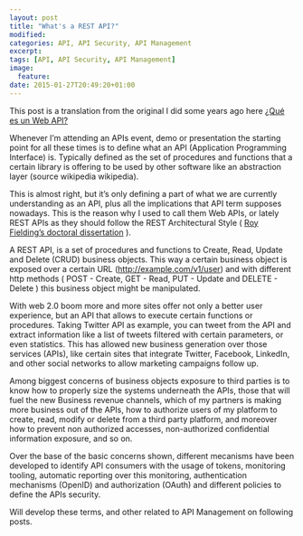 ```yaml
---
layout: post
title: "What's a REST API?"
modified:
categories: API, API Security, API Management
excerpt:
tags: [API, API Security, API Management]
image:
  feature:
date: 2015-01-27T20:49:20+01:00
---
```


This post is a translation from the original I did some years ago here [¿Qué es un Web API?](https://lacabezaenlanube.wordpress.com/2014/10/09/que-es-un-web-api/)

Whenever I’m attending an APIs event, demo or presentation the starting point for all these times is to define what an API (Application Programming Interface) is. Typically defined as the set of procedures and functions that a certain library is offering to be used by other software like an abstraction layer (source wikipedia wikipedia).

This is almost right, but it’s only defining a part of what we are currently understanding as an API, plus all the implications that API term supposes nowadays. This is the reason why I used to call them Web APIs, or lately REST APIs as they should follow the REST Architectural Style ( [Roy Fielding’s doctoral dissertation](http://www.ics.uci.edu/~fielding/pubs/dissertation/rest_arch_style.htm) ).

A REST API, is a set of procedures and functions to Create, Read, Update and Delete (CRUD) business objects. This way a certain business object is exposed over a certain URL (http://example.com/v1/user) and with different http methods ( POST  - Create, GET - Read, PUT - Update and DELETE - Delete ) this business object might be manipulated. 

With web 2.0 boom more and more sites offer not only a better user experience, but an API that allows to execute certain functions or procedures. Taking Twitter API as example, you can tweet from the API and extract information like a list of tweets filtered with certain parameters, or even statistics. This has allowed new business generation over those services (APIs), like certain sites that integrate Twitter, Facebook, LinkedIn, and other social networks to allow marketing campaigns follow up.

Among biggest concerns of business objects exposure to third parties is to know how to properly size the systems underneath the APIs, those that will fuel the new Business revenue channels, which of my partners is making more business out of the APIs, how to authorize users of my platform to create, read, modify or delete from a third party platform, and moreover how to prevent non authorized accesses, non-authorized confidential information exposure, and so on.

Over the base of the basic concerns shown, different mecanisms have been developed to identify API consumers with the usage of tokens, monitoring tooling, automatic reporting over this monitoring, authentication mechanisms (OpenID) and authorization (OAuth) and different policies to define the APIs security.

Will develop these terms, and other related to API Management on following posts.

